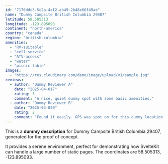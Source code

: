 ```yaml
---
id: "7176ddc3-5c2a-4af2-ab49-2b48e66f49ae"
name: "Dummy Campsite British Columbia 29407"
latitude: 58.505313
longitude: -123.895093
continent: "north-america"
country: "canada"
region: "british-columbia"
amenities:
  - "RV-suitable"
  - "cell-service"
  - "ATV-access"
  - "water"
  - "picnic-table"
images:
  - "https://res.cloudinary.com/demo/image/upload/v1/sample.jpg"
reviews:
  - author: "Dummy Reviewer A"
    date: "2025-04-017"
    rating: 3
    comment: "A nice, quiet dummy spot with some basic amenities."
  - author: "Dummy Reviewer B"
    date: "2025-03-020"
    rating: 2
    comment: "Found it easily. GPS was spot on for this dummy location."
---
```


This is a **dummy description** for Dummy Campsite British Columbia 29407, generated for the proof of concept.

It provides a serene environment, perfect for demonstrating how SvelteKit can handle a large number of static pages. The coordinates are 58.505313, -123.895093.
